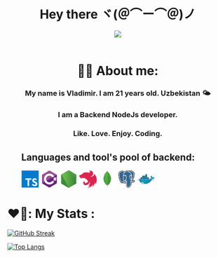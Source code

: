

<header align="center">
    <h1>Hey there ヾ(＠⌒ー⌒＠)ノ</h1>
    <img src="https://media.giphy.com/media/iIqmM5tTjmpOB9mpbn/giphy.gif">
</header>



<div align="center">
    <h1>🧑‍💻 About me:</h1>
    <h3>My name is Vladimir. I am 21 years old. Uzbekistan 🌤️</h3>
    <h3>I am a Backend NodeJs developer.</h3>
    <h3>Like. Love. Enjoy. Coding.</h3>
</div>

<div style="margin: 2rem">
    <h2>Languages and tool's pool of backend:</h2>
<img src="https://raw.githubusercontent.com/devicons/devicon/1119b9f84c0290e0f0b38982099a2bd027a48bf1/icons/typescript/typescript-original.svg" width="40">
<img src="https://raw.githubusercontent.com/devicons/devicon/1119b9f84c0290e0f0b38982099a2bd027a48bf1/icons/csharp/csharp-original.svg" width="40">
<img src="https://raw.githubusercontent.com/devicons/devicon/1119b9f84c0290e0f0b38982099a2bd027a48bf1/icons/nodejs/nodejs-original.svg" width="40">
<img src="https://raw.githubusercontent.com/devicons/devicon/1119b9f84c0290e0f0b38982099a2bd027a48bf1/icons/nestjs/nestjs-plain.svg" width="40">
<img src="https://raw.githubusercontent.com/devicons/devicon/1119b9f84c0290e0f0b38982099a2bd027a48bf1/icons/mongodb/mongodb-original.svg" width="40">
<img src="https://raw.githubusercontent.com/devicons/devicon/1119b9f84c0290e0f0b38982099a2bd027a48bf1/icons/postgresql/postgresql-original.svg" width="40">
<img src="https://raw.githubusercontent.com/devicons/devicon/1119b9f84c0290e0f0b38982099a2bd027a48bf1/icons/docker/docker-original.svg" width="40">
</div>

<h1>❤️‍🔥: My Stats :</h1>

[![GitHub Streak](http://github-readme-streak-stats.herokuapp.com?user=perezvonish&theme=holi-theme&hide_border=true&date_format=j%20M%5B%20Y%5D)](https://git.io/streak-stats)


[![Top Langs](https://github-readme-stats.vercel.app/api/top-langs/?username=perezvonish)](https://github.com/anuraghazra/github-readme-stats)
